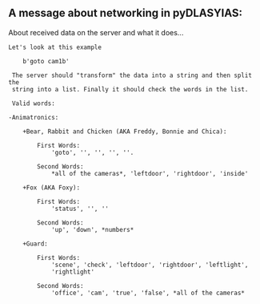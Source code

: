 A message about networking in pyDLASYIAS:
-----------------------------------------

About received data on the server and what it does...

    Let's look at this example

        b'goto cam1b'

     The server should "transform" the data into a string and then split the
     string into a list. Finally it should check the words in the list.

     Valid words:

    -Animatronics:

        +Bear, Rabbit and Chicken (AKA Freddy, Bonnie and Chica):

            First Words:
                'goto', '', '', '', ''.

            Second Words:
                *all of the cameras*, 'leftdoor', 'rightdoor', 'inside'

        +Fox (AKA Foxy):

            First Words:
                'status', '', ''

            Second Words:
                'up', 'down', *numbers*

        +Guard:

            First Words:
                'scene', 'check', 'leftdoor', 'rightdoor', 'leftlight',
                'rightlight'

            Second Words:
                'office', 'cam', 'true', 'false', *all of the cameras*
